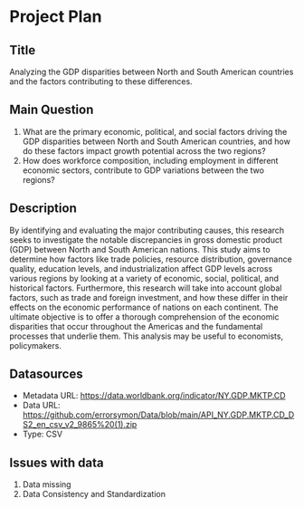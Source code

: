 # Project Plan


## Title
Analyzing the GDP disparities between North and South American countries and the factors contributing to these differences.

## Main Question
1. What are the primary economic, political, and social factors driving the GDP disparities between North and South American countries, and how do these factors impact growth potential across the two regions?
2. How does workforce composition, including employment in different economic sectors, contribute to GDP variations between the two regions?


## Description


By identifying and evaluating the major contributing causes, this research seeks to investigate the notable discrepancies in gross domestic product (GDP) between North and South American nations. This study aims to determine how factors like trade policies, resource distribution, governance quality, education levels, and industrialization affect GDP levels across various regions by looking at a variety of economic, social, political, and historical factors. Furthermore, this research will take into account global factors, such as trade and foreign investment, and how these differ in their effects on the economic performance of nations on each continent.
The ultimate objective is to offer a thorough comprehension of the economic disparities that occur throughout the Americas and the fundamental processes that underlie them. This analysis may be useful to economists, policymakers.

## Datasources
* Metadata URL: https://data.worldbank.org/indicator/NY.GDP.MKTP.CD
* Data URL: https://github.com/errorsymon/Data/blob/main/API_NY.GDP.MKTP.CD_DS2_en_csv_v2_9865%20(1).zip
* Type: CSV


## Issues with data
1. Data missing
2. Data Consistency and Standardization
   
